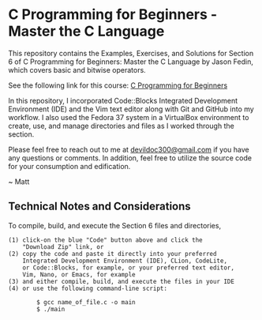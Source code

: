 # C Programming for Beginners - Master the C Language

This repository contains the Examples, Exercises, and Solutions for Section 6
of C Programming for Beginners: Master the C Language by Jason Fedin, which covers
basic and bitwise operators.

See the following link for this course: <a href="https://www.udemy.com/course/c-programming-for-beginners-/" target="_blank" title="C Programming">C Programming for Beginners</a>

In this repository, I incorporated Code::Blocks Integrated Development Environment
(IDE) and the Vim text editor along with Git and GitHub into my workflow. I also
used the Fedora 37 system in a VirtualBox environment to create, use, and manage
directories and files as I worked through the section.

Please feel free to reach out to me at devildoc300@gmail.com if you have any
questions or comments. In addition, feel free to utilize the source code for
your consumption and edification.

~ Matt

Technical Notes and Considerations
----------------------------------------------------------------------------

To compile, build, and execute the Section 6 files and directories,

    (1) click-on the blue "Code" button above and click the
        "Download Zip" link, or
    (2) copy the code and paste it directly into your preferred
        Integrated Development Environment (IDE), CLion, CodeLite,
        or Code::Blocks, for example, or your preferred text editor,
        Vim, Nano, or Emacs, for example
    (3) and either compile, build, and execute the files in your IDE
    (4) or use the following command-line script:

            $ gcc name_of_file.c -o main
            $ ./main 



